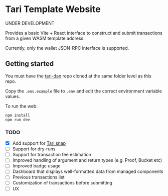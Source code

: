 # Tari Template Website

UNDER DEVELOPMENT

Provides a basic Vite + React interface to construct and submit transactions from a given WASM template address.

Currently, only the wallet JSON-RPC interface is supported.

## Getting started

You must have the [tari-dan](https://github.com/tari-project/tari-dan) repo cloned at the same folder level as this repo.

Copy the `.env.example` file to `.env` and edit the correct environment variable values.

To run the web:
```shell
npm install
npm run dev
```

### TODO

- [x] Add support for [Tari snap](https://github.com/tari-project/tari-snap)
- [ ] Support for dry-runs
- [ ] Support for transaction fee estimation
- [ ] Improved handling of argument and return types (e.g. Proof, Bucket etc)
- [ ] Improved badge usage
- [ ] Dashboard that displays well-formatted data from managed components
- [ ] Previous transactions list
- [ ] Customization of transactions before submitting
- [ ] UX
